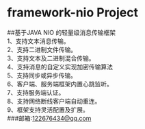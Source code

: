 
# framework-nio Project
##基于JAVA NIO 的轻量级消息传输框架<br/>
1、支持文本消息传输。<br/>
2、支持二进制文件传输。<br/>
3、支持文本及二进制混合传输。<br/>
4、支持消息的自定义实现加密传输算法<br/>
5、支持同步或异步传输。<br/>
6、客户端、服务端框架内置心跳监听。<br/>
7、支持服务端认证。<br/>
8、支持网络断线客户端自动重连。<br/>
9、框架支持灵活配置及扩展。<br/>
###邮箱:122676434@qq.com